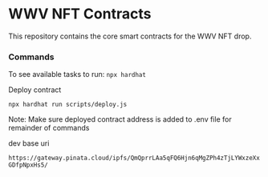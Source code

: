 # WWV NFT Contracts

This repository contains the core smart contracts for the WWV NFT drop.

### Commands


To see available tasks to run:
`npx hardhat`

Deploy contract
```shell script
npx hardhat run scripts/deploy.js
```

Note: Make sure deployed contract address is added to .env file for remainder of commands

dev base uri 

`https://gateway.pinata.cloud/ipfs/QmQprrLAa5qFQ6Hjn6qMgZPh4zTjLYWxzeXxGDfpNpxHs5/`
